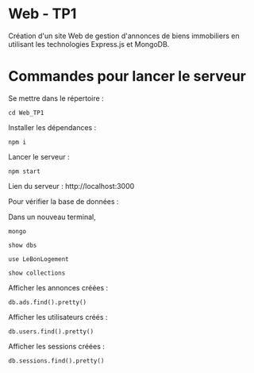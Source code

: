 # Web - TP1

Création d'un site Web de gestion d'annonces de biens immobiliers en utilisant les technologies Express.js et MongoDB.

# Commandes pour lancer le serveur
Se mettre dans le répertoire :

    cd Web_TP1

Installer les dépendances :

    npm i
    
Lancer le serveur :

    npm start

Lien du serveur : http://localhost:3000

Pour vérifier la base de données :

Dans un nouveau terminal,

    mongo

    show dbs

    use LeBonLogement

    show collections

Afficher les annonces créées :

    db.ads.find().pretty()

Afficher les utilisateurs créés :

    db.users.find().pretty()

Afficher les sessions créées :

    db.sessions.find().pretty()    